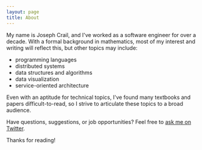 ```yaml
---
layout: page
title: About
---
```


My name is Joseph Crail, and I've worked as a software engineer for over a decade. With a formal background in mathematics, most of my interest and writing will reflect this, but other topics may include:

* programming languages
* distributed systems
* data structures and algorithms
* data visualization
* service-oriented architecture

Even with an aptitude for technical topics, I've found many textbooks and papers difficult-to-read, so I strive to articulate these topics to a broad audience.

Have questions, suggestions, or job opportunities? Feel free to [ask me on Twitter](https://twitter.com/jbcrail).

Thanks for reading!
